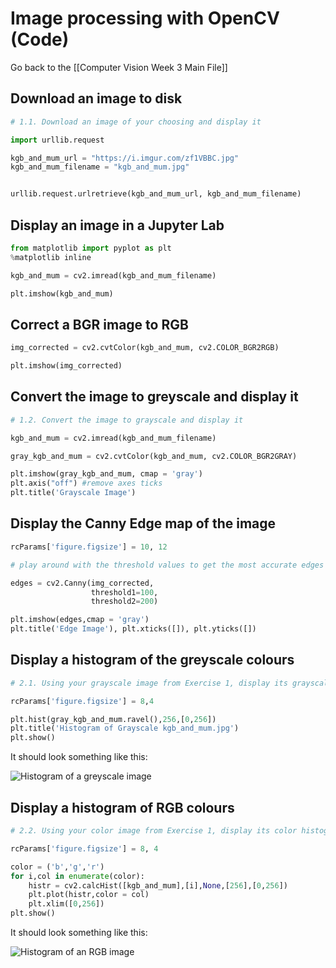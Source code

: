 # Image processing with OpenCV (Code)

Go back to the [[Computer Vision Week 3 Main File]]

## Download an image to disk

```python
# 1.1. Download an image of your choosing and display it

import urllib.request

kgb_and_mum_url = "https://i.imgur.com/zf1VBBC.jpg"
kgb_and_mum_filename = "kgb_and_mum.jpg"


urllib.request.urlretrieve(kgb_and_mum_url, kgb_and_mum_filename)
```

## Display an image in a Jupyter Lab

```python
from matplotlib import pyplot as plt
%matplotlib inline

kgb_and_mum = cv2.imread(kgb_and_mum_filename)

plt.imshow(kgb_and_mum)
```

## Correct a BGR image to RGB

```python
img_corrected = cv2.cvtColor(kgb_and_mum, cv2.COLOR_BGR2RGB)

plt.imshow(img_corrected)
```

## Convert the image to greyscale and display it

```python
# 1.2. Convert the image to grayscale and display it

kgb_and_mum = cv2.imread(kgb_and_mum_filename)

gray_kgb_and_mum = cv2.cvtColor(kgb_and_mum, cv2.COLOR_BGR2GRAY)

plt.imshow(gray_kgb_and_mum, cmap = 'gray')
plt.axis("off") #remove axes ticks
plt.title('Grayscale Image')
```

## Display the Canny Edge map of the image

```python
rcParams['figure.figsize'] = 10, 12

# play around with the threshold values to get the most accurate edges

edges = cv2.Canny(img_corrected, 
                  threshold1=100, 
                  threshold2=200)

plt.imshow(edges,cmap = 'gray')
plt.title('Edge Image'), plt.xticks([]), plt.yticks([])
```

## Display a histogram of the greyscale colours

```python
# 2.1. Using your grayscale image from Exercise 1, display its grayscale histogram  

rcParams['figure.figsize'] = 8,4

plt.hist(gray_kgb_and_mum.ravel(),256,[0,256])
plt.title('Histogram of Grayscale kgb_and_mum.jpg')
plt.show()
```

It should look something like this:

![Histogram of a greyscale image](https://i.imgur.com/duuXDs2.png)

## Display a histogram of RGB colours

```python
# 2.2. Using your color image from Exercise 1, display its color histogram  

rcParams['figure.figsize'] = 8, 4

color = ('b','g','r')
for i,col in enumerate(color):
    histr = cv2.calcHist([kgb_and_mum],[i],None,[256],[0,256])
    plt.plot(histr,color = col)
    plt.xlim([0,256])
plt.show()
```

It should look something like this:

![Histogram of an RGB image](https://i.imgur.com/NRCZ1oo.png)